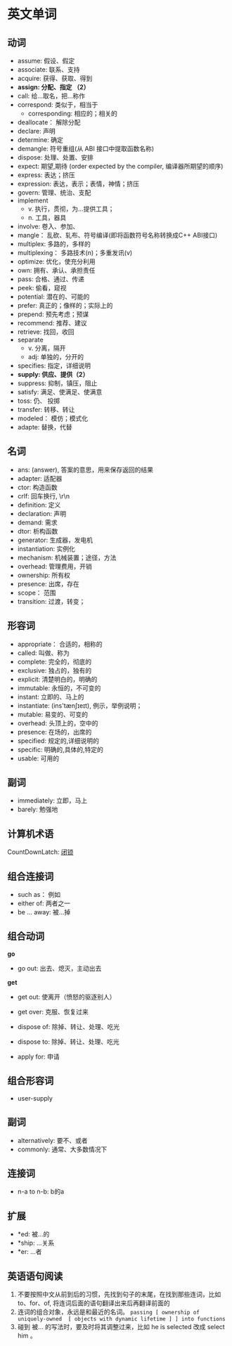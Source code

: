 # 英文单词

## 动词

* assume: 假设、假定
* associate: 联系、支持
* acquire: 获得、获取、得到 
* **assign: 分配、指定 （2）**
* call: 给...取名，把...称作 
* correspond: 类似于，相当于
  * corresponding: 相应的；相关的
* deallocate： 解除分配
* declare: 声明
* determine: 确定
* demangle: 符号重组(从 ABI 接口中提取函数名称)
* dispose: 处理、处置、安排
* expect: 期望,期待 (order expected by the compiler, 编译器所期望的顺序)
* express: 表达；挤压
* expression: 表达，表示；表情，神情；挤压
* govern: 管理、统治、支配
* implement
  * v. 执行，贯彻，为...提供工具； 
  * n. 工具，器具  
* involve: 卷入、参加、
* mangle： 乱砍、轧布、符号编译(即将函数符号名称转换成C++ ABI接口)
* multiplex: 多路的，多样的
* multiplexing： 多路技术(n)；多重发讯(v) 
* optimize: 优化，使充分利用
* own: 拥有、承认、承担责任
* pass: 合格、通过、传递
* peek: 偷看，窥视
* potential: 潜在的、可能的
* prefer: 真正的；像样的；实际上的
* prepend: 预先考虑；预谋
* recommend: 推荐、建议
* retrieve: 找回，收回
* separate
  * v. 分离，隔开
  * adj: 单独的，分开的
* specifies: 指定，详细说明
* **supply: 供应、提供（2）**
* suppress: 抑制，镇压，阻止
* satisfy: 满足、使满足、使满意
* toss: 仍、 投掷
* transfer: 转移、转让
* modeled： 模仿；模式化
* adapte: 替换，代替


## 名词
* ans: (answer), 答案的意思，用来保存返回的结果
* adapter: 适配器
* ctor: 构造函数
* crlf: 回车换行, \r\n
* definition: 定义
* declaration: 声明
* demand: 需求
* dtor: 析构函数
* generator: 生成器，发电机
* instantiation: 实例化
* mechanism: 机械装置；途径，方法
* overhead: 管理费用，开销
* ownership: 所有权
* presence: 出席，存在
* scope： 范围
* transition: 过渡，转变；

## 形容词
* appropriate： 合适的，相称的
* called: 叫做、称为
* complete: 完全的，彻底的
* exclusive: 独占的，独有的 
* explicit: 清楚明白的，明确的
* immutable: 永恒的，不可变的 
* instant: 立即的、马上的
* instantiate: (ins'tænʃɪeɪt), 例示，举例说明；
* mutable: 易变的、可变的
* overhead: 头顶上的，空中的
* presence: 在场的，出席的
* specified: 规定的,详细说明的
* specific: 明确的,具体的,特定的
* usable: 可用的

## 副词
* immediately: 立即，马上
* barely: 勉强地


## 计算机术语
CountDownLatch: [闭锁](code/3rdlibs/muduo/countdownlatch.md)

## 组合连接词
* such as： 例如
* either of: 两者之一
* be ... away: 被...掉

## 组合动词

**go**

* go out: 出去、熄灭，主动出去


**get**

* get out: 使离开（愤怒的驱逐别人）
* get over: 克服、恢复过来

* dispose of: 除掉、转让、处理、吃光
* dispose to: 除掉、转让、处理、吃光

* apply for: 申请

## 组合形容词
* user-supply


## 副词
* alternatively: 要不、或者
* commonly: 通常、大多数情况下

## 连接词

* n-a to n-b: b的a
  

## 扩展

* *ed: 被...的
* *ship: ...关系
* *er: ...者

## 英语语句阅读
1. 不要按照中文从前到后的习惯，先找到句子的末尾，在找到那些连词，比如 to、for、of, 将连词后面的语句翻译出来后再翻译前面的
2. 连词的组合对象，永远是和最近的名词。
   `passing [ ownership of uniquely-owned  [ objects with dynamic lifetime ] ] into functions`
3. 碰到 被... 的写法时，要及时将其调整过来，比如 he is selected 改成 select him 。